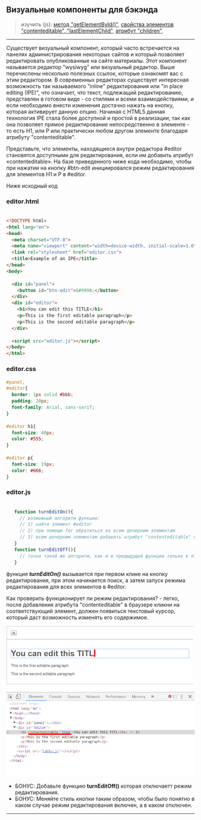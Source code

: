 ## Визуальные компоненты для бэкэнда
> изучить (js):
[метод "getElementById()"](https://www.w3schools.com/jsref/met_document_getelementbyid.asp),
[свойства элементов "contenteditable", "lastElementChild"](https://www.w3schools.com/tags/att_global_contenteditable.asp),
[атрибут "children"](https://www.w3schools.com/jsref/prop_element_children.asp),

---

Существует визуальный компонент, который часто встречается на панелях администрирования некоторых сайтов и который позволяет редактировать опубликованные на сайте материалы. Этот компонент называется редактор "wysiwyg" или визуальный редактор. Выше перечислены несколько полезных ссылок, которые ознакомят вас с этим редактором.
В современных редакторах существует интересная возможность так называемого "inline" редактирования или "in place editing (IPE)", что означает, что текст, подлежащий редактированию, представлен в готовом виде - со стилями и всеми взаимодействиями, и если необходимо внести изменения достачно нажать на кнопку, которая активирует данную опцию. Начиная с HTML5 данная технология IPE стала более доступной и простой в реализации, так как она позволяет прямое редактирование непосредственно в элементе - то есть H1, или P или практически любом другом элементе благодаря атрибуту "contenteditable".

Представьте, что элементы, находящиеся внутри редактора #editor становятся доступными для редактирования, если им добавить атрибут «contenteditable». На базе приведенного ниже кода необходимо, чтобы при нажатии на кнопку #btn-edit инициировался режим редактирования для элементов H1 и P в #editor.

Ниже исходный код

### editor.html

```html

<!DOCTYPE html>
<html lang="en">
<head>
  <meta charset="UTF-8">
  <meta name="viewport" content="width=device-width, initial-scale=1.0">
  <link rel="stylesheet" href="editor.css">
  <title>Example of an IPE</title>
</head>
<body>

  <div id="panel">
    <button id="btn-edit">&#9998;</button>
  </div>
  <div id="editor">
    <h1>You can edit this TITLE</h1>
    <p>This is the first editable paragraph</p>
    <p>This is the second editable paragraph</p>
  </div>

  <script src="editor.js"></script>
</body>
</html>


```

### editor.css

```css
#panel,
#editor{
  border: 1px solid #bbb;
  padding: 20px;
  font-family: Arial, sans-serif;
}

#editor h1{
  font-size: 40px;
  color: #555;
}

#editor p{
  font-size: 19px;
  color: #666;
}


```

### editor.js

```javascript

   function turnEditOn(){
     // возможный алгоритм функции:
     // 1) найти элемент #editor
     // 2) при помощи for обратиться ко всем дочерним элементам
     // 3) всем дочерним элементам добавить атрибут "contenteditable" со значением true
   }
   function turnEditOff(){
     // точно такой же алгоритм, как и в предыдущей функции только в п. 3) - значение атрибута "contenteditable" указать как false
   }


```
функция ***turnEditOn()*** вызывается при первом клике на кнопку редактирования, при этом начинается поиск, а затем запуск режима редактирования для всех элементов в #editor.

Как проверить функционирует ли режим редактирования? - легко, после добавления атрибута "contenteditable" в браузере кликни на соответствующий элемент,
должен появиться текстовый курсор, который даст возможность изменять его содержимое.

![result](editor.png)

* БОНУС: Добавьте функцию **turnEditOff()** которая отключаетт режим редактирования.
* БОНУС: Меняйте стиль кнопки таким образом, чтобы было понятно в каком случае режим редактирования включен, а в каком отключен. 

---

